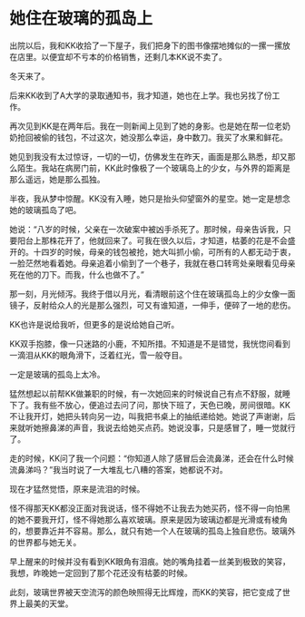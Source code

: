 # 她住在玻璃的孤岛上

出院以后，我和KK收拾了一下屋子，我们把身下的图书像摆地摊似的一摞一摞放在店里。以便宜却不亏本的价格销售，还剩几本KK说不卖了。 

冬天来了。 

后来KK收到了A大学的录取通知书，我才知道，她也在上学。我也另找了份工作。 

再次见到KK是在两年后。我在一则新闻上见到了她的身影。也是她在帮一位老奶奶抢回被偷的钱包，不过这次，她没那么幸运，身中数刀。我买了水果和鲜花。 

她见到我没有太过惊讶，一切的一切，仿佛发生在昨天，画面是那么熟悉，却又那么陌生。我站在病房门前，KK此时像极了一个玻璃岛上的少女，与外界的距离是那么遥远，她是那么孤独。 

半夜，我从梦中惊醒。KK没有入睡，她只是抬头仰望窗外的星空。她一定是想念她的玻璃孤岛了吧。 

她说：“八岁的时候，父亲在一次破案中被凶手杀死了。那时候，母亲告诉我，只要阳台上那株花开了，他就回来了。可我在很久以后，才知道，枯萎的花是不会盛开的。十四岁的时候，母亲的钱包被抢，她大叫抓小偷，可所有的人都无动于衷，一脸茫然地看着她。母亲追着小偷到了一个巷子，我就在巷口转弯处亲眼看见母亲死在他的刀下。而我，什么也做不了。” 

那一刻，月光倾泻。我终于借以月光，看清眼前这个住在玻璃孤岛上的少女像一面镜子，反射给众人的光是那么强烈，可又有谁知道，一伸手，便碎了一地的悲伤。 

KK也许是说给我听，但更多的是说给她自己听。 

KK双手抱膝，像一只迷路的小鹿，不知所措。不知道是不是错觉，我恍惚间看到一滴泪从KK的眼角滑下，泛着红光，雪一般夺目。 

一定是玻璃的孤岛上太冷。 

猛然想起以前帮KK做兼职的时候，有一次她回来的时候说自己有点不舒服，就睡下了。我有些不放心，便追过去问了问，那快下班了，天色已晚，房间很暗。KK不让我开灯，她把头转向另一边，叫我把书桌上的抽纸递给她。她说了声谢谢，后来就听她擦鼻涕的声音，我说去给她买点药。她说没事，只是感冒了，睡一觉就行了。 

走的时候，KK问了我一个问题：“你知道人除了感冒后会流鼻涕，还会在什么时候流鼻涕吗？”我当时说了一大堆乱七八糟的答案，她都说不对。 

现在才猛然觉悟，原来是流泪的时候。 

怪不得那天KK都没正面对我说话，怪不得她不让我去为她买药，怪不得一向怕黑的她不要我开灯，怪不得她那么喜欢玻璃。原来是因为玻璃边都是光滑或有棱角的，想要靠近并不容易。那么，就只有她一个人在玻璃的孤岛上独自悲伤。玻璃外的世界都与她无关。 

早上醒来的时候并没有看到KK眼角有泪痕。她的嘴角挂着一丝美到极致的笑容，我想，昨晚她一定回到了那个花还没有枯萎的时候。 

此刻，玻璃世界被天空流泻的颜色映照得无比辉煌，而KK的笑容，把它变成了世界上最美的天堂。